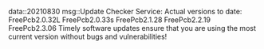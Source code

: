 data::20210830
msg::Update Checker Service:
Actual versions to date:
FreePcb2.0.32L
FreePcb2.0.33s
FreePcb2.1.28
FreePcb2.2.19
FreePcb2.3.06
Timely software updates ensure that you are using the most current version without bugs and vulnerabilities!
